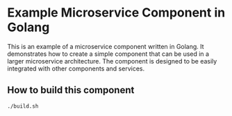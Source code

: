 # Example Microservice Component in Golang

This is an example of a microservice component written in Golang. It demonstrates how to create a
simple component that can be used in a larger microservice architecture. The component is
designed to be easily integrated with other components and services.

## How to build this component
```shell
./build.sh
```
